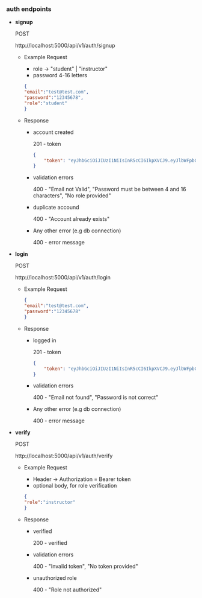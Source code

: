 ### auth endpoints

- **signup**

    POST

    http://localhost:5000/api/v1/auth/signup

    - Example Request
        - role → "student" | "instructor"
        - password 4-16 letters

        ```json
        {
        "email":"test@test.com",
        "password":"12345678",
        "role":"student"
        }
        ```

    - Response
        - account created

            201 - token

            ```json
            {
                "token": "eyJhbGciOiJIUzI1NiIsInR5cCI6IkpXVCJ9.eyJlbWFpbCI6ImhhZ2VyQHRlc3QuY29tIiwicm9sZSI6Imluc3RydWN0b3IiLCJpYXQiOjE2MjM2MjMyOTYsImV4cCI6MTYyNDA1NTI5Nn0.0UmSsZCKkbs2zfcJJN6-1h3T1E6DKkAe9Hw5v7uT9zk"
            }
            ```

        - validation errors

            400 - "Email not Valid", "Password must be between 4 and 16 characters", "No role provided"

        - duplicate accound

            400 - "Account already exists"

        - Any other error (e.g db connection)

            400 - error message

- **login**

    POST

    http://localhost:5000/api/v1/auth/login

    - Example Request

        ```json
        {
        "email":"test@test.com",
        "password":"12345678"
        }
        ```

    - Response
        - logged in

            201 - token

            ```json
            {
                "token": "eyJhbGciOiJIUzI1NiIsInR5cCI6IkpXVCJ9.eyJlbWFpbCI6ImhhZ2VyQHRlc3QuY29tIiwicm9sZSI6Imluc3RydWN0b3IiLCJpYXQiOjE2MjM2MjMyOTYsImV4cCI6MTYyNDA1NTI5Nn0.0UmSsZCKkbs2zfcJJN6-1h3T1E6DKkAe9Hw5v7uT9zk"
            }
            ```

        - validation errors

            400 - "Email not found", "Password is not correct"

        - Any other error (e.g db connection)

            400 - error message

- **verify**

    POST

    http://localhost:5000/api/v1/auth/verify

    - Example Request
        - Header → Authorization = Bearer token
        - optional body, for role verification

        ```json
        {
        "role":"instructor"
        }
        ```

    - Response
        - verified

            200 - verified

        - validation errors

            400 - "Invalid token", "No token provided"

        - unauthorized role

            400 - "Role not authorized"
